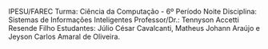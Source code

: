 IPESU/FAREC
Turma: Ciência da Computação - 6º Período Noite
Disciplina: Sistemas de Informações Inteligentes
Professor/Dr.: Tennyson Accetti Resende Filho
Estudantes: Júlio César Cavalcanti, Matheus Johann Araújo e Jeyson Carlos Amaral de Oliveira.
